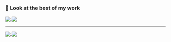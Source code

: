 ### 🌱 Look at the best of my work

<a href="https://github.com/yokharian/portfolio">
  <img align="center" src="https://github-readme-stats.vercel.app/api/pin/?username=yokharian&repo=portfolio" />
</a>
<a href="https://github.com/yokharian">
  <img align="center" src="https://github-readme-stats.vercel.app/api/top-langs/?username=yokharian&layout=compact&langs_count=3&hide=Jupyter+Notebook" />
</a>

---

<a href="https://github.com/yokharian/cdk-apache-airflow">
  <img align="center" src="https://github-readme-stats.vercel.app/api/pin/?username=yokharian&repo=cdk-apache-airflow" />
</a>
<a href="https://github.com/yokharian/Factory-Sample">
  <img align="center" src="https://github-readme-stats.vercel.app/api/pin/?username=yokharian&repo=Factory-Sample" />
</a>
